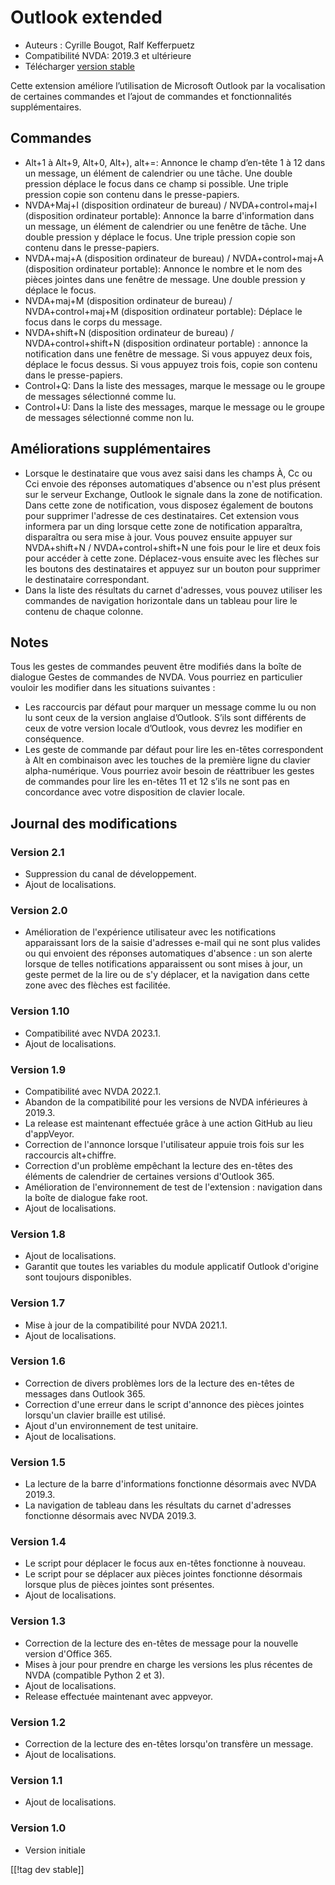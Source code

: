 # Outlook extended #

* Auteurs : Cyrille Bougot, Ralf Kefferpuetz
* Compatibilité NVDA: 2019.3 et ultérieure
* Télécharger [version stable][1]

Cette extension améliore l’utilisation de Microsoft Outlook par la
vocalisation de certaines commandes et l’ajout de commandes et
fonctionnalités supplémentaires.

## Commandes

* Alt+1 à Alt+9, Alt+0, Alt+), alt+=: Annonce le champ d’en-tête 1 à 12 dans
  un message, un élément de calendrier ou une tâche. Une double pression
  déplace le focus dans ce champ si possible. Une triple pression copie son
  contenu dans le presse-papiers.
* NVDA+Maj+I (disposition ordinateur de bureau) / NVDA+control+maj+I
  (disposition ordinateur portable): Annonce la barre d'information dans un
  message, un élément de calendrier ou une fenêtre de tâche. Une double
  pression y déplace le focus. Une triple pression copie son contenu dans le
  presse-papiers.
* NVDA+maj+A (disposition ordinateur de bureau) / NVDA+control+maj+A
  (disposition ordinateur portable): Annonce le nombre et le nom des pièces
  jointes dans une fenêtre de message. Une double pression y déplace le
  focus.
* NVDA+maj+M (disposition ordinateur de bureau) / NVDA+control+maj+M
  (disposition ordinateur portable): Déplace le focus dans le corps du
  message.
* NVDA+shift+N (disposition ordinateur de bureau) / NVDA+control+shift+N
  (disposition ordinateur portable) : annonce la notification dans une
  fenêtre de message. Si vous appuyez deux fois, déplace le focus dessus. Si
  vous appuyez trois fois, copie son contenu dans le presse-papiers.
* Control+Q: Dans la liste des messages, marque le message ou le groupe de
  messages sélectionné comme lu.
* Control+U: Dans la liste des messages, marque le message ou le groupe de
  messages sélectionné comme non lu.

## Améliorations supplémentaires

* Lorsque le destinataire que vous avez saisi dans les champs À, Cc ou Cci
  envoie des réponses automatiques d'absence ou n'est plus présent sur le
  serveur Exchange, Outlook le signale dans la zone de notification. Dans
  cette zone de notification, vous disposez également de boutons pour
  supprimer l'adresse de ces destinataires. Cet extension vous informera par
  un ding lorsque cette zone de notification apparaîtra, disparaîtra ou sera
  mise à jour. Vous pouvez ensuite appuyer sur NVDA+shift+N /
  NVDA+control+shift+N une fois pour le lire et deux fois pour accéder à
  cette zone. Déplacez-vous ensuite avec les flèches sur les boutons des
  destinataires et appuyez sur un bouton pour supprimer le destinataire
  correspondant.
* Dans la liste des résultats du carnet d'adresses, vous pouvez utiliser les
  commandes de navigation horizontale dans un tableau pour lire le contenu
  de chaque colonne.
  
## Notes

Tous les gestes de commandes peuvent être modifiés dans la boîte de dialogue
Gestes de commandes de NVDA. Vous pourriez en particulier vouloir les
modifier dans les situations suivantes :

* Les raccourcis par défaut pour marquer un message comme lu ou non lu sont
  ceux de la version anglaise d’Outlook. S’ils sont différents de ceux de
  votre version locale d’Outlook, vous devrez les modifier en conséquence.
* Les geste de commande par défaut pour lire les en-têtes correspondent à
  Alt en combinaison avec les touches de la première ligne du clavier
  alpha-numérique. Vous pourriez avoir besoin de réattribuer les gestes de
  commandes pour lire les en-têtes 11 et 12 s’ils ne sont pas en concordance
  avec votre disposition de clavier locale.

## Journal des modifications

### Version 2.1

* Suppression du canal de développement.
* Ajout de localisations.

### Version 2.0

* Amélioration de l'expérience utilisateur avec les notifications
  apparaissant lors de la saisie d'adresses e-mail qui ne sont plus valides
  ou qui envoient des réponses automatiques d'absence : un son alerte
  lorsque de telles notifications apparaissent ou sont mises à jour, un
  geste permet de la lire ou de s'y déplacer, et la navigation dans cette
  zone avec des flèches est facilitée.

### Version 1.10

* Compatibilité avec NVDA 2023.1.
* Ajout de localisations.

### Version 1.9

* Compatibilité avec NVDA 2022.1.
* Abandon de la compatibilité pour les versions de NVDA inférieures à
  2019.3.
* La release est maintenant effectuée grâce à une action GitHub au lieu
  d'appVeyor.
* Correction de l'annonce lorsque l'utilisateur appuie trois fois sur les
  raccourcis alt+chiffre.
* Correction d'un problème empêchant la lecture des en-têtes des éléments de
  calendrier de certaines versions d'Outlook 365.
* Amélioration de l'environnement de test de l'extension : navigation dans
  la boîte de dialogue fake root.
* Ajout de localisations.

### Version 1.8

* Ajout de localisations.
* Garantit que toutes les variables du module applicatif Outlook d'origine
  sont toujours disponibles.

### Version 1.7

* Mise à jour de la compatibilité pour NVDA 2021.1.
* Ajout de localisations.

### Version 1.6

* Correction de divers problèmes lors de la lecture des en-têtes de messages
  dans Outlook 365.
* Correction d'une erreur dans le script d'annonce des pièces jointes
  lorsqu'un clavier braille est utilisé.
* Ajout d'un environnement de test unitaire.
* Ajout de localisations.

### Version 1.5

* La lecture de la barre d'informations fonctionne désormais avec NVDA
  2019.3.
* La navigation de tableau dans les résultats du carnet d'adresses
  fonctionne désormais avec NVDA 2019.3.

### Version 1.4

* Le script pour déplacer le focus aux en-têtes fonctionne à nouveau.
* Le script pour se déplacer aux pièces jointes fonctionne désormais lorsque
  plus de pièces jointes sont présentes.
* Ajout de localisations.

### Version 1.3

* Correction de la lecture des en-têtes de message pour la nouvelle version
  d'Office 365.
* Mises à jour pour prendre en charge les versions les plus récentes de NVDA
  (compatible Python 2 et 3).
* Ajout de localisations.
* Release effectuée maintenant avec appveyor.

### Version 1.2

* Correction de la lecture des en-têtes lorsqu'on transfère un message.
* Ajout de localisations.

### Version 1.1

* Ajout de localisations.

### Version 1.0

* Version initiale

[[!tag dev stable]]

[1]: https://www.nvaccess.org/addonStore/legacy?file=outlookextended
